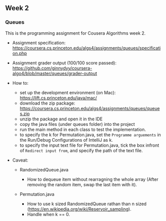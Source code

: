 ## Week 2 ##
### Queues ###

This is the programming assignment for Cousera Algorithms week 2.

- Assignment specification: https://coursera.cs.princeton.edu/algs4/assignments/queues/specification.php
- Assignment grader output (100/100 score passed): https://github.com/ginnydyy/coursera-algo4/blob/master/queues/grader-output

- How to:
  - set up the development environment (on Mac): https://lift.cs.princeton.edu/java/mac/
  - download the zip package: https://coursera.cs.princeton.edu/algs4/assignments/queues/queues.zip
  - unzip the package and open it in the IDE
  - copy the java files (under queues folder) into the project 
  - run the main method in each class to test the implementation.
  - to specify the k for Permutation.java, set the `Programme arguements` in the Run/Debug Configurations of IntelliJ as k.
  - to specify the input text file for Permutation.java, tick the box infront of `Redirect input from`, and specify the path of the text file.

- Caveat:
  - RandomizedQueue.java
    - How to dequeue item without rearragning the whole array (After removing the random item, swap the last item with it).
    
  - Permutation.java
    - How to use k sized RandomizedQueue rathan than n sized (https://en.wikipedia.org/wiki/Reservoir_sampling).
    - Handle when k == 0.
